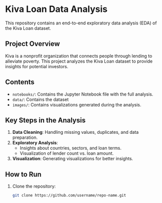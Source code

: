 # Kiva Loan Data Analysis
This repository contains an end-to-end exploratory data analysis (EDA) of the Kiva Loan dataset.

## Project Overview
Kiva is a nonprofit organization that connects people through lending to alleviate poverty. This project analyzes the Kiva Loan dataset to provide insights for potential investors.

## Contents
- `notebooks/`: Contains the Jupyter Notebook file with the full analysis.
- `data/`: Contains the dataset
- `images/`: Contains visualizations generated during the analysis.

## Key Steps in the Analysis
1. **Data Cleaning**: Handling missing values, duplicates, and data preparation.
2. **Exploratory Analysis**:
   - Insights about countries, sectors, and loan terms.
   - Visualization of lender count vs. loan amount.
3. **Visualization**: Generating visualizations for better insights.

## How to Run
1. Clone the repository:
   ```bash
   git clone https://github.com/username/repo-name.git

